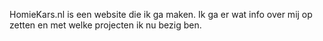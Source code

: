 HomieKars.nl is een website die ik ga maken. Ik ga er wat info over mij op zetten en met welke projecten ik nu bezig ben.
